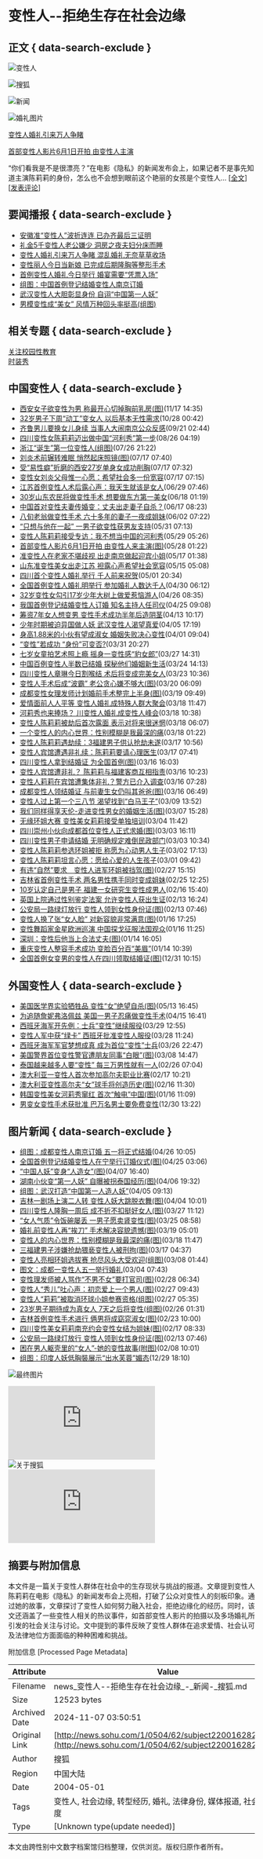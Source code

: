 # 变性人--拒绝生存在社会边缘

## 正文 { data-search-exclude }


![变性人](https://images.sohu.com/ccc.gif)

![搜狐](https://images.sohu.com/uiue/sohu_logo/2005/sohu_logo2.gif)

![新闻](https://images.sohu.com/uiue/sohu_logo/2005/news_logo2.gif)

![婚礼图片](https://photo.sohu.com/2004/05/01/74/Img220017478.jpg)

[变性人婚礼引来万人争睹](https://news.sohu.com/2004/05/02/01/news220020171.shtml)

[首部变性人影片6月1日开拍 由变性人主演](https://news.sohu.com/2004/05/28/83/news220288358.shtml)

“你们看我是不是很漂亮？”在电影《隐私》的新闻发布会上，如果记者不是事先知道主演陈莉莉的身份，怎么也不会想到眼前这个艳丽的女孩是个变性人… [[全文](https://news.sohu.com/2004/05/28/83/news220288358.shtml)] [[发表评论](https://comment.news.sohu.com/comment/topic.jsp?id=220020171)]

## 要闻播报 { data-search-exclude }

- [安徽准“变性人”波折连连 已办齐最后三证明](/2004/05/09/36/news220053688.shtml)
- [礼金5千变性人老公嫌少 洞房之夜夫妇分床而睡](/2004/05/03/43/news220024369.shtml)
- [变性人婚礼引来万人争睹 混乱婚礼无奈草草收场](/2004/05/02/01/news220020171.shtml)
- [变性丽人今日当新娘 已完成后期隆胸等整形手术](/2004/05/01/57/news220015717.shtml)
- [首例变性人婚礼今日举行 婚宴需要“凭票入场”](/2004/05/01/57/news220015737.shtml)
- [组图：中国首例登记结婚变性人南京订婚](/2004/04/26/26/news219952676.shtml)
- [武汉变性人大胆彰显身份 自诩“中国第一人妖”](/2004/04/05/45/news219744522.shtml)
- [男模变性成“美女” 风情万种回头率挺高(组图)](/2003/12/17/61/news217046111.shtml)

## 相关专题 { data-search-exclude }

[关注校园性教育](https://news.sohu.com/1/0404/45/subject219974516.shtml)  
[时装秀](https://news.sohu.com/1/0204/97/subject218899703.shtml)

## 中国变性人 { data-search-exclude }

- [西安女子欲变性为男 称最开心切掉胸前乳房(图)](/20041117/n223033616.shtml)(11/17 14:35) 
- [32岁男子下周“动工”变女人 以后基本无性需求](/20041028/n222721179.shtml)(10/28 00:42) 
- [齐鲁男儿要换女儿身续 当事人大闹南京公众反感](/20040921/n222144065.shtml)(09/21 02:44) 
- [四川变性女陈莉莉迈出做中国“河利秀”第一步](/20040826/n221736704.shtml)(08/26 04:19) 
- [浙江“诞生”第一位变性人(组图)](/20040726/n221210563.shtml)(07/26 21:22) 
- [刘炎术前辗转难眠 悄然起床照镜(图)](/20040717/n221049678.shtml)(07/17 07:40) 
- [受“易性癖”折磨的西安27岁单身女成功削胸](/20040717/n221049664.shtml)(07/17 07:32) 
- [变性女刘炎父母惟一心愿：希望社会多一份宽容](/20040717/n221049652.shtml)(07/17 07:15) 
- [江苏首例变性人术后露心声：我天生就该是女人](/2004/06/29/12/news220761248.shtml)(06/29 07:46) 
- [30岁山东农民将做变性手术 想要做东方第一美女](/2004/06/18/71/news220587119.shtml)(06/18 01:19) 
- [中国首对变性夫妻传婚变：丈夫出走妻子自杀？](/2004/06/17/16/news220571628.shtml)(06/17 08:23) 
- [八旬老翁做变性手术 六十多年的妻子一夜成姐妹](/2004/06/02/17/news220351791.shtml)(06/02 07:22) 
- [“只想与他在一起” 一男子欲变性获男友支持](/2004/05/31/79/news220317904.shtml)(05/31 07:13) 
- [变性人陈莉莉接受专访：我不想当中国的河利秀](/2004/05/29/38/news220303864.shtml)(05/29 05:26) 
- [首部变性人影片6月1日开拍 由变性人来主演(图)](/2004/05/28/83/news220288358.shtml)(05/28 01:22) 
- [准变性人在老家不堪歧视 出走南京做起迎宾小姐](/2004/05/17/54/news220145455.shtml)(05/17 01:38) 
- [山东准变性美女出走江苏 袒露心声希望社会宽容](/2004/05/15/51/news220135168.shtml)(05/15 05:08) 
- [四川首个变性人婚礼举行 千人前来祝贺](/2004/05/01/87/news220018751.shtml)(05/01 20:34) 
- [全国首例变性人婚礼明举行 参加婚礼人数达千人](/2004/04/30/40/news220004080.shtml)(04/30 06:12) 
- [32岁变性女勾引17岁少年大树上做爱惹恼游人](/2004/04/26/01/news219950199.shtml)(04/26 08:35) 
- [我国首例登记结婚变性人订婚 知名主持人任司仪](/2004/04/25/36/news219943636.shtml)(04/25 09:08) 
- [筹资7年女人想变男 变性手术成功半年后造阴茎](/2004/04/13/41/news219814134.shtml)(04/13 10:17) 
- [少年时期被迫异国做人妖 武汉变性人渴望真爱](/2004/04/05/98/news219749855.shtml)(04/05 17:19) 
- [身高1.88米的小伙有望成淑女 婚姻失败决心变性](/2004/04/01/41/news219694149.shtml)(04/01 09:04) 
- [“变性”若成功 “身份”可变否?](/2004/03/31/96/news219689627.shtml)(03/31 20:27) 
- [七岁女童拍艺术照上瘾 摇身一变性感“豹女郎”](/2004/03/27/42/news219624298.shtml)(03/27 14:31) 
- [中国百例变性人半数已结婚 探秘他们婚姻新生活](/2004/03/24/59/news219575922.shtml)(03/24 14:13) 
- [四川变性人章琳今日割喉结 术后将变成完美女人](/2004/03/23/46/news219554695.shtml)(03/23 10:36) 
- [变性人手术后成“波霸” 老公贪心嫌不够大(图)](/2004/03/20/41/news219514199.shtml)(03/20 06:09) 
- [成都变性女理发师计划婚前手术整完上半身(图)](/2004/03/19/02/news219500216.shtml)(03/19 09:49) 
- [爱情面前人人平等 变性人婚礼成特殊人群大聚会](/2004/03/18/80/news219488063.shtml)(03/18 11:47) 
- [河莉秀也来捧场？ 川变性人婚礼成变性人峰会](/2004/03/18/61/news219486109.shtml)(03/18 10:38) 
- [变性人陈莉莉被劫后首次露面 表示对将来很迷惘](/2004/03/18/13/news219481346.shtml)(03/18 06:07) 
- [一个变性人的内心世界：性别模糊是我最深的痛](/2004/03/18/05/news219480521.shtml)(03/18 01:22) 
- [变性人陈莉莉遇劫续：3福建男子供认抢劫未遂](/2004/03/17/48/news219474816.shtml)(03/17 10:56) 
- [变性人宾馆遭遇非礼续：陈莉莉要请心理医生](/2004/03/17/51/news219465184.shtml)(03/17 07:41) 
- [四川变性人拿到结婚证 为全国首例(图)](/2004/03/16/69/news219456955.shtml)(03/16 16:03) 
- [变性人宾馆遭非礼？ 陈莉莉与福建客商互相指责](/2004/03/16/27/news219452769.shtml)(03/16 10:23) 
- [变性人莉莉在宾馆遭集体非礼？警方已介入调查](/2004/03/16/93/news219449348.shtml)(03/16 07:28) 
- [成都变性人领结婚证 与前妻生女仍叫其爸爸(图)](/2004/03/16/91/news219449182.shtml)(03/16 06:49) 
- [变性人过上第一个三八节 渴望找到“白马王子”](/2004/03/09/87/news219358769.shtml)(03/09 13:52) 
- [我们同样得享天伦-走进变性男女的婚姻生活(图)](/2004/03/07/01/news219330162.shtml)(03/07 15:28) 
- [无缘环姐大赛 变性美女莉莉接受单独培训](/2004/03/04/61/news219296157.shtml)(03/04 11:42) 
- [四川崇州小伙向成都首位变性人正式求婚(图)](/2004/03/03/30/news219283089.shtml)(03/03 16:11) 
- [四川变性男子申请结婚 无明确规定难倒民政部门](/2004/03/03/59/news219275945.shtml)(03/03 10:34) 
- [变性人陈莉莉参选环姐被拒 称愿为心动男人生子](/2004/03/02/98/news219269864.shtml)(03/02 17:13) 
- [变性人陈莉莉坦言心愿：愿给心爱的人生孩子](/2004/03/01/06/news219250687.shtml)(03/01 09:42) 
- [有违“自然”要求　变性人进军环姐被挡驾(图)](/2004/02/27/86/news219228639.shtml)(02/27 15:15) 
- [吉林省首例变性手术 两名男性携手同时变成姐妹](/2004/02/25/89/news219198956.shtml)(02/25 12:25) 
- [10岁认定自己是男子 福建一女研究生变性成男人](/2004/02/16/41/news219094190.shtml)(02/16 15:40) 
- [英国上院通过性别鉴定法案 允许变性人获出生证](/2004/02/13/68/news219066893.shtml)(02/13 16:24) 
- [公安局一路绿灯放行 变性人领到女性身份证(图)](https://news.sohu.com/2004/02/13/79/news219057980.shtml)(02/13 07:46) 
- [变性人换了张“女人脸” 对新容貌非常满意(图)](/2004/01/16/26/news218632607.shtml)(01/16 17:25) 
- [变性舞蹈家金星欧洲巡演 中国探戈征服法国观众](/2004/01/16/99/news218619924.shtml)(01/16 11:25) 
- [深圳：变性后他当上合法丈夫(图)](/2004/01/14/68/news218536871.shtml)(01/14 16:05) 
- [重庆变性人整容手术成功 变脸百分百“美眉”](/2004/01/14/80/news218518098.shtml)(01/14 10:39) 
- [全国首例女变男的变性人在四川领取结婚证(图)](/2003/12/31/71/news217697130.shtml)(12/31 10:15)

## 外国变性人 { data-search-exclude }

- [美国医学界实验牺牲品 变性“女”绝望自杀(图)](/2004/05/13/73/news220117359.shtml)(05/13 16:45) 
- [为追随詹妮弗洛佩兹 美国一男子忍痛做变性手术](/2004/04/15/99/news219849911.shtml)(04/15 16:41) 
- [西班牙海军开先例：士兵“变性”继续服役](/2004/03/29/61/news219646172.shtml)(03/29 12:55) 
- [变性人军中获“绿卡” 西班牙批准变性人服役](/2004/03/28/98/news219629809.shtml)(03/28 11:24) 
- [西班牙海军军官梦想成真 成为首位“变性”士兵](/2004/03/26/86/news219618648.shtml)(03/26 22:47) 
- [美国警界首位变性警官遭朋友同事“白眼”(图)](/2004/03/08/23/news219342366.shtml)(03/08 14:47) 
- [泰国越来越多人要“变性” 每三万男性就有一人](/2004/02/26/81/news219208102.shtml)(02/26 07:04) 
- [澳大利亚一变性人首次参加高尔夫职业比赛](/2004/02/17/28/news219102873.shtml)(02/17 10:21) 
- [澳大利亚变性高尔夫“女”球手将创造历史(图)](/2004/02/16/15/news219091533.shtml)(02/16 11:30) 
- [韩国变性美女河莉秀窜红 首次“触电”中国(图)](https://yule.sohu.com/2004/01/16/35/article218643539.shtml)(01/16 11:09) 
- [男变女变性手术获批准 巴万名男士要免费变性](/2003/12/30/81/news217638101.shtml)(12/30 13:22)

## 图片新闻 { data-search-exclude }

- [组图：成都变性人南京订婚 五一将正式结婚](/2004/04/26/12/news219951285.shtml)(04/26 10:05) 
- [全国首例登记结婚变性人在宁举行订婚仪式(图)](/2004/04/25/32/news219943245.shtml)(04/25 03:06) 
- [“中国人妖”变身“人造女”(图)](/2004/04/07/97/news219769705.shtml)(04/07 16:40) 
- [湖南小伙变“第一人妖” 自曝被拐泰国经历(图)](/2004/04/06/02/news219760256.shtml)(04/06 19:32) 
- [组图：武汉打造“中国第一人造人妖”](/2004/04/05/14/news219741466.shtml)(04/05 09:13) 
- [吉林一剧场上演二人转 变性人妖大跳脱衣舞(图)](/2004/04/04/09/news219730906.shtml)(04/04 10:01) 
- [四川变性人隆胸一周后 成不折不扣挺好女人(图)](/2004/03/27/20/news219622047.shtml)(03/27 11:12) 
- [“女人气质”令饭碗屡丢 一男子愿卖肾变性(图)](/2004/03/25/63/news219586307.shtml)(03/25 08:58) 
- [婚礼前变性人再“挨刀” 手术解决容貌遗憾(图)](/2004/03/19/79/news219497936.shtml)(03/19 05:01) 
- [变性人的内心世界：性别模糊是我最深的痛(图)](/2004/03/18/80/news219488061.shtml)(03/18 11:47) 
- [三福建男子涉嫌抢劫猥亵变性人被刑拘(图)](/2004/03/17/44/news219464445.shtml)(03/17 04:37) 
- [变性人亮相环姐选拔赛 抢尽风头大受欢迎(组图)](/2004/03/08/40/news219334027.shtml)(03/08 01:44) 
- [图文：成都一变性人五一举行婚礼](/2004/03/04/79/news219297937.shtml)(03/04 07:43) 
- [变性理发师被人骂作“不男不女”要打官司(图)](/2004/02/28/48/news219234843.shtml)(02/28 06:34) 
- [变性人“秀儿”吐心声：初恋爱上一个男人(图)](/2004/02/27/01/news219230123.shtml)(02/27 09:43) 
- [变性人“莉莉”被取消环球小姐参赛资格(组图)](/2004/02/27/14/news219221479.shtml)(02/27 05:35) 
- [23岁男子期待成为真女人 7天之后将变性(组图)](/2004/02/26/77/news219207706.shtml)(02/26 01:31) 
- [吉林首例变性手术进行 俩男将成窈窕淑女(图)](/2004/02/23/15/news219181563.shtml)(02/23 10:00) 
- [四川变性美女莉莉南充约会变性女结为姐妹(图)](/2004/02/17/99/news219099992.shtml)(02/17 08:33) 
- [公安局一路绿灯放行 变性人领到女性身份证(图)](/2004/02/13/79/news219057980.shtml)(02/13 07:46) 
- [困在男人躯壳里的“女人”-她的变性故事(附图)](/2004/02/08/32/news218983255.shtml)(02/08 10:01) 
- [组图：印度人妖低胸裝展示“出水芙蓉”媚态](/15/87/news205328715.shtml)(12/29 18:10) 

![最终图片](https://images.sohu.com/ccc.gif)

![搜狐招聘](https://hr.sohu.com/hrm.html)  
![关于搜狐](https://www.sohu.com/about/)  
![版权所有](https://www.sohu.com/about/copyright.html)  

## 摘要与附加信息

<!-- tcd_abstract -->
本文件是一篇关于变性人群体在社会中的生存现状与挑战的报道。文章提到变性人陈莉莉在电影《隐私》的新闻发布会上亮相，打破了公众对变性人的刻板印象。通过她的故事，文章探讨了变性人如何努力融入社会，拒绝边缘化的经历。同时，该文还涵盖了一些变性人相关的热议事件，如首部变性人影片的拍摄以及多场婚礼所引发的社会关注与讨论。文中提到的事件反映了变性人群体在追求爱情、社会认可及法律地位方面面临的种种困难和挑战。
<!-- tcd_abstract_end -->

附加信息 [Processed Page Metadata]

| Attribute       | Value                                  |
|-----------------|----------------------------------------|
| Filename        | news_变性人--拒绝生存在社会边缘_-_新闻-_搜狐.md                             |
| Size            | 12523 bytes                           |
| Archived Date   | 2024-11-07 03:50:51                             |
| Original Link   | [http://news.sohu.com/1/0504/62/subject220016282.shtml](http://news.sohu.com/1/0504/62/subject220016282.shtml)                       |
| Author          | 搜狐                               |
| Region          | 中国大陆                               |
| Date            | 2004-05-01                                 |
| Tags            | 变性人, 社会边缘, 转型经历, 婚礼, 法律身份, 媒体报道, 社会接受度                                 |
| Type            | [Unknown type(update needed)]                                 |
<!-- tcd_table_end -->

本文由跨性别中文数字档案馆归档整理，仅供浏览。版权归原作者所有。
